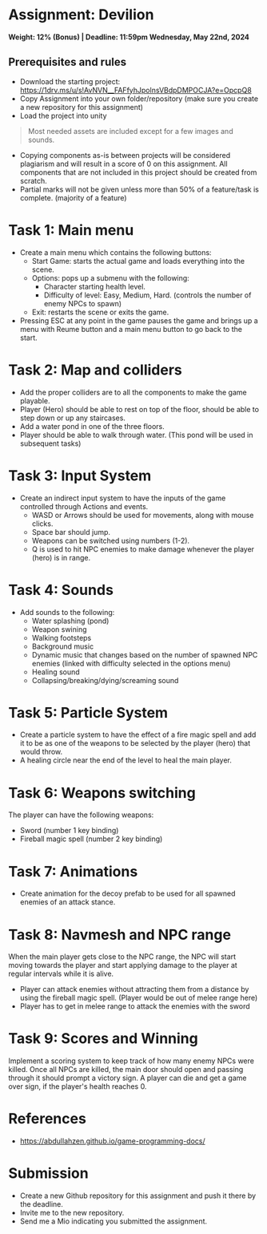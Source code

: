 # Assignment: Devilion
**Weight: 12% (Bonus) | Deadline: 11:59pm Wednesday, May 22nd, 2024**

## Prerequisites and rules
* Download the starting project: https://1drv.ms/u/s!AvNVN__FAFfyhJpolnsVBdpDMPOCJA?e=OpcpQ8
* Copy Assignment into your own folder/repository (make sure you create a new repository for this assignment)
* Load the project into unity
> Most needed assets are included except for a few images and sounds. 
* Copying components as-is between projects will be considered plagiarism and will result in a score of 0 on this assignment. All components that are not included in this project should be created from scratch.
* Partial marks will not be given unless more than 50% of a feature/task is complete. (majority of a feature)

# Task 1: Main menu
* Create a main menu which contains the following buttons:
    * Start Game: starts the actual game and loads everything into the scene.
    * Options: pops up a submenu with the following:
        * Character starting health level.
        * Difficulty of level: Easy, Medium, Hard. (controls the number of enemy NPCs to spawn)
    * Exit: restarts the scene or exits the game.
* Pressing ESC at any point in the game pauses the game and brings up a menu with Reume button and a main menu button to go back to the start.

# Task 2: Map and colliders
* Add the proper colliders are to all the components to make the game playable. 
* Player (Hero) should be able to rest on top of the floor, should be able to step down or up any staircases.
* Add a water pond in one of the three floors.
* Player should be able to walk through water. (This pond will be used in subsequent tasks)

# Task 3: Input System
* Create an indirect input system to have the inputs of the game controlled through Actions and events.
    * WASD or Arrows should be used for movements, along with mouse clicks.
    * Space bar should jump.
    * Weapons can be switched using numbers (1-2).
    * Q is used to hit NPC enemies to make damage whenever the player (hero) is in range.

# Task 4: Sounds
* Add sounds to the following:
    * Water splashing (pond)
    * Weapon swining
    * Walking footsteps
    * Background music
    * Dynamic music that changes based on the number of spawned NPC enemies (linked with difficulty selected in the options menu)
    * Healing sound
    * Collapsing/breaking/dying/screaming sound

# Task 5: Particle System
* Create a particle system to have the effect of a fire magic spell and add it to be as one of the weapons to be selected by the player (hero) that would throw.
* A healing circle near the end of the level to heal the main player. 
 
# Task 6: Weapons switching
The player can have the following weapons:
* Sword (number 1 key binding)
* Fireball magic spell (number 2 key binding)

# Task 7: Animations
* Create animation for the decoy prefab to be used for all spawned enemies of an attack stance.

# Task 8: Navmesh and NPC range
When the main player gets close to the NPC range, the NPC will start moving towards the player and start applying damage to the player at regular intervals while it is alive.
* Player can attack enemies without attracting them from a distance by using the fireball magic spell. (Player would be out of melee range here)
* Player has to get in melee range to attack the enemies with the sword

# Task 9: Scores and Winning
Implement a scoring system to keep track of how many enemy NPCs were killed.
Once all NPCs are killed, the main door should open and passing through it should prompt a victory sign.
A player can die and get a game over sign, if the player's health reaches 0.

# References
- https://abdullahzen.github.io/game-programming-docs/ 

# Submission
* Create a new Github repository for this assignment and push it there by the deadline.
* Invite me to the new repository. 
* Send me a Mio indicating you submitted the assignment.
